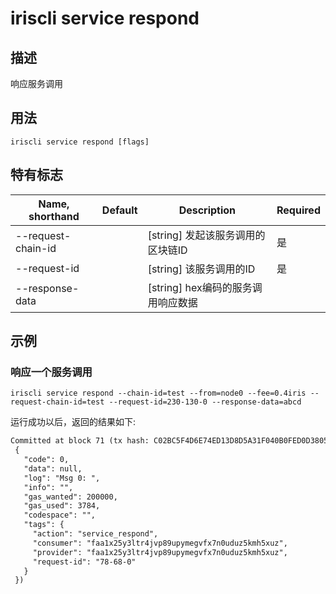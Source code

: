 # iriscli service respond 

## 描述

响应服务调用

## 用法

```
iriscli service respond [flags]
```

## 特有标志

| Name, shorthand       | Default                 | Description                                                                                                                                           | Required |
| --------------------- | ----------------------- | ----------------------------------------------------------------------------------------------------------------------------------------------------- | -------- |
| --request-chain-id    |                         | [string] 发起该服务调用的区块链ID                                                                                              | 是       |
| --request-id          |                         | [string] 该服务调用的ID                                                                                                                                | 是       |
| --response-data       |                         | [string] hex编码的服务调用响应数据                                                                       |        |

## 示例

### 响应一个服务调用 
```shell
iriscli service respond --chain-id=test --from=node0 --fee=0.4iris --request-chain-id=test --request-id=230-130-0 --response-data=abcd
```

运行成功以后，返回的结果如下:

```txt
Committed at block 71 (tx hash: C02BC5F4D6E74ED13D8D5A31F040B0FED0D3805AF1C546544A112DB2EFF3D9D5, response:
 {
   "code": 0,
   "data": null,
   "log": "Msg 0: ",
   "info": "",
   "gas_wanted": 200000,
   "gas_used": 3784,
   "codespace": "",
   "tags": {
     "action": "service_respond",
     "consumer": "faa1x25y3ltr4jvp89upymegvfx7n0uduz5kmh5xuz",
     "provider": "faa1x25y3ltr4jvp89upymegvfx7n0uduz5kmh5xuz",
     "request-id": "78-68-0"
   }
 })
```

